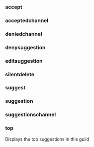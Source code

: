 <div>

### accept



</div>

<div>

### acceptedchannel



</div>

<div>

### deniedchannel



</div>

<div>

### denysuggestion



</div>

<div>

### editsuggestion



</div>

<div>

### silentdelete



</div>

<div>

### suggest



</div>

<div>

### suggestion



</div>

<div>

### suggestionschannel



</div>

<div>

### top
Displays the top suggestions in this guild


</div>